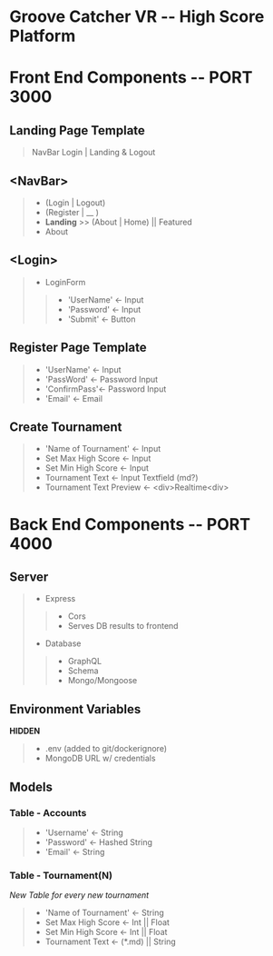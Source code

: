 # Groove Catcher VR -- High Score Platform

# Front End Components -- PORT 3000

## Landing Page Template
> NavBar
> Login | Landing & Logout

## <NavBar\>
>- (Login | Logout)
>- (Register | __ )
>- **Landing** >> (About | Home) || Featured
>- About

## <Login\>
>- LoginForm
>>- 'UserName' <- Input
>>- 'Password' <- Input
>>- 'Submit'   <- Button

## Register Page Template
>- 'UserName'   <- Input
>- 'PassWord'   <- Password Input
>- 'ConfirmPass'<- Password Input
>- 'Email'      <- Email

## Create Tournament
>- 'Name of Tournament' <- Input
>- Set Max High Score   <- Input
>- Set Min High Score   <- Input
>- Tournament Text      <- Input Textfield (md?)
>- Tournament Text Preview <- <div\>Realtime<div\>

# Back End Components -- PORT 4000

## Server
>- Express
>>- Cors
>>- Serves DB results to frontend
>- Database
>>- GraphQL
>>- Schema
>>- Mongo/Mongoose 

## Environment Variables
**HIDDEN**
>- .env (added to git/dockerignore)
>- MongoDB URL w/ credentials

## Models
### Table - Accounts
>- 'Username' <- String
>- 'Password' <- Hashed String
>- 'Email'    <- String

### Table - Tournament(N)
*New Table for every new tournament*
>- 'Name of Tournament'   <- String
>- Set Max High Score     <- Int || Float
>- Set Min High Score     <- Int || Float
>- Tournament Text        <- (*.md) || String